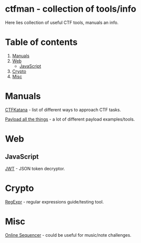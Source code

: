 # ctfman - collection of tools/info

Here lies collection of useful CTF tools, manuals an info.

Table of contents
===================
1. [Manuals](#manuals)
2. [Web](#web)
    - [JavaScript](#javascript)
3. [Crypto](#crypto)
4. [Misc](#misc)

Manuals
===================
[CTFKatana](https://github.com/JohnHammond/ctf-katana) - list of different ways to approach CTF tasks.

[Payload all the things](https://github.com/swisskyrepo/PayloadsAllTheThings) - a lot of different payload examples/tools.

Web
==================
## JavaScript
[JWT](https://jwt.io) - JSON token decryptor.

Crypto
==================
[RegExpr](https://regexr.com) - regular expressions guide/testing tool.

Misc
==================
[Online Sequencer](https://onlinesequencer.net/) - could be useful for music/note challenges.
